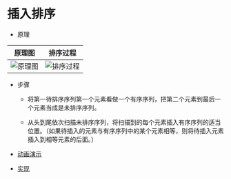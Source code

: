 # 插入排序

- 原理

| 原理图 | 排序过程 |
| ----- | ------- |
| ![原理图](../../../其他/algorithm/sort/InsertSort1.png) | ![排序过程](../../../其他/algorithm/sort/InsertSort2.png) |

- 步骤

    - 将第一待排序序列第一个元素看做一个有序序列，把第二个元素到最后一个元素当成是未排序序列。
    
    - 从头到尾依次扫描未排序序列，将扫描到的每个元素插入有序序列的适当位置。（如果待插入的元素与有序序列中的某个元素相等，则将待插入元素插入到相等元素的后面。）

- [动画演示](../../../其他/algorithm/sort/InsertSort.gif)

- [实现](../../../src/main/java/xyz/zzyitj/demo/algorithm/sort/InsertSort.java)